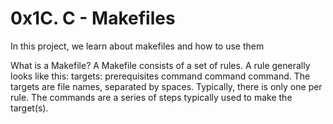 # 0x1C. C - Makefiles

In this project, we learn about makefiles and how to use them

What is a Makefile?
A Makefile consists of a set of rules. A rule generally looks like this: targets: prerequisites command command command. The targets are file names, separated by spaces. Typically, there is only one per rule. The commands are a series of steps typically used to make the target(s).
